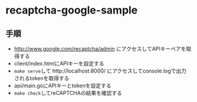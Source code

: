 # recaptcha-google-sample

## 手順

- http://www.google.com/recaptcha/admin にアクセスしてAPIキーペアを取得する
- client/index.htmlにAPIキーを設定する
- `make serve`して http://localhost:8000/ にアクセスしてconsole.logで出力されるtokenを取得する
- api/main.goにAPIキーとtokenを設定する
- `make check`してreCAPTCHAの結果を確認する
